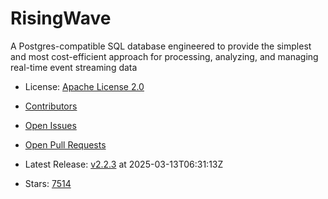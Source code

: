 # RisingWave

A Postgres-compatible SQL database engineered to provide the simplest and most cost-efficient approach for processing, analyzing, and managing real-time event streaming data
- License: [Apache License 2.0](https://spdx.org/licenses/Apache-2.0.html)

- [Contributors](https://github.com/risingwavelabs/risingwave/graphs/contributors)
- [Open Issues](https://github.com/risingwavelabs/risingwave/issues?q=sort%3Aupdated-desc+is%3Aissue+is%3Aopen)
- [Open Pull Requests](https://github.com/risingwavelabs/risingwave/pulls?q=sort%3Aupdated-desc+is%3Apr+is%3Aopen)
- Latest Release: [v2.2.3](https://github.com/risingwavelabs/risingwave/releases/tag/v2.2.3) at 2025-03-13T06:31:13Z

- Stars: [7514](https://github.com/risingwavelabs/risingwave/stargazers)

